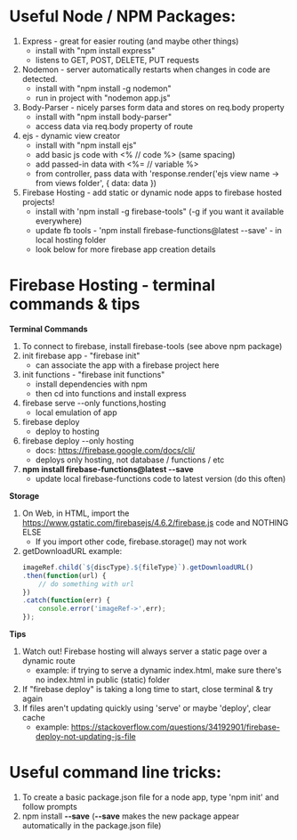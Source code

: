 # Useful Node / NPM Packages:
1) Express - great for easier routing (and maybe other things)
   - install with "npm install express"
   - listens to GET, POST, DELETE, PUT requests
2) Nodemon - server automatically restarts when changes in code are detected.
   - install with "npm install -g nodemon"
   - run in project with "nodemon app.js"
3) Body-Parser - nicely parses form data and stores on req.body property
   - install with "npm install body-parser"
   - access data via req.body property of route
4) ejs - dynamic view creator
   - install with "npm install ejs"
   - add basic js code with <% // code %> (same spacing)
   - add passed-in data with <%= // variable %>
   - from controller, pass data with 'response.render('ejs view name -> from views folder', { data: data })
5) Firebase Hosting - add static or dynamic node apps to firebase hosted projects!
   - install with 'npm install -g firebase-tools" (-g if you want it available everywhere)
   - update fb tools - 'npm install firebase-functions@latest --save' - in local hosting folder
   - look below for more firebase app creation details
   
# Firebase Hosting - terminal commands & tips
**Terminal Commands**
1) To connect to firebase, install firebase-tools (see above npm package)
2) init firebase app - "firebase init"
   - can associate the app with a firebase project here
3) init functions - "firebase init functions"
   - install dependencies with npm
   - then cd into functions and install express
4) firebase serve --only functions,hosting
   - local emulation of app
5) firebase deploy
   - deploy to hosting
6) firebase deploy --only hosting
   - docs: https://firebase.google.com/docs/cli/
   - deploys only hosting, not database / functions / etc
7) **npm install firebase-functions@latest --save**
   - update local firebase-functions code to latest version (do this often)
   
**Storage**
1) On Web, in HTML, import the https://www.gstatic.com/firebasejs/4.6.2/firebase.js code and NOTHING ELSE
   - If you import other code, firebase.storage() may not work
2) getDownloadURL example:
      ```javascript
      imageRef.child(`${discType}.${fileType}`).getDownloadURL()
      .then(function(url) {
          // do something with url
      })
      .catch(function(err) {
          console.error('imageRef->',err);
      });
      ```
   
**Tips**
1) Watch out! Firebase hosting will always server a static page over a dynamic route
   - example: if trying to serve a dynamic index.html, make sure there's no index.html in public (static) folder
2) If "firebase deploy" is taking a long time to start, close terminal & try again
3) If files aren't updating quickly using 'serve' or maybe 'deploy', clear cache
   - example: https://stackoverflow.com/questions/34192901/firebase-deploy-not-updating-js-file

# Useful command line tricks:
1) To create a basic package.json file for a node app, type 'npm init' and follow prompts
2) npm install <package name> **--save** (**--save** makes the new package appear automatically in the package.json file)
